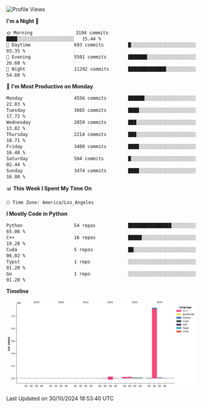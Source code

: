 <!--START_SECTION:waka-->
![Profile Views](http://img.shields.io/badge/Profile%20Views-57-blue)

**I'm a Night 🦉** 

```text
🌞 Morning                3194 commits        ████░░░░░░░░░░░░░░░░░░░░░   15.44 % 
🌆 Daytime                693 commits         █░░░░░░░░░░░░░░░░░░░░░░░░   03.35 % 
🌃 Evening                5501 commits        ███████░░░░░░░░░░░░░░░░░░   26.60 % 
🌙 Night                  11292 commits       ██████████████░░░░░░░░░░░   54.60 % 
```
📅 **I'm Most Productive on Monday** 

```text
Monday                   4556 commits        ██████░░░░░░░░░░░░░░░░░░░   22.03 % 
Tuesday                  3665 commits        ████░░░░░░░░░░░░░░░░░░░░░   17.72 % 
Wednesday                2859 commits        ███░░░░░░░░░░░░░░░░░░░░░░   13.82 % 
Thursday                 2214 commits        ███░░░░░░░░░░░░░░░░░░░░░░   10.71 % 
Friday                   3408 commits        ████░░░░░░░░░░░░░░░░░░░░░   16.48 % 
Saturday                 504 commits         █░░░░░░░░░░░░░░░░░░░░░░░░   02.44 % 
Sunday                   3474 commits        ████░░░░░░░░░░░░░░░░░░░░░   16.80 % 
```


📊 **This Week I Spent My Time On** 

```text
🕑︎ Time Zone: America/Los_Angeles
```

**I Mostly Code in Python** 

```text
Python                   54 repos            ████████████████░░░░░░░░░   65.06 % 
C++                      16 repos            █████░░░░░░░░░░░░░░░░░░░░   19.28 % 
Cuda                     5 repos             ██░░░░░░░░░░░░░░░░░░░░░░░   06.02 % 
Typst                    1 repo              ░░░░░░░░░░░░░░░░░░░░░░░░░   01.20 % 
Go                       1 repo              ░░░░░░░░░░░░░░░░░░░░░░░░░   01.20 % 
```



**Timeline**

![Lines of Code chart](https://raw.githubusercontent.com/dwxrycb123/dwxrycb123/main/assets/bar_graph.png)


 Last Updated on 30/10/2024 18:53:40 UTC
<!--END_SECTION:waka-->
